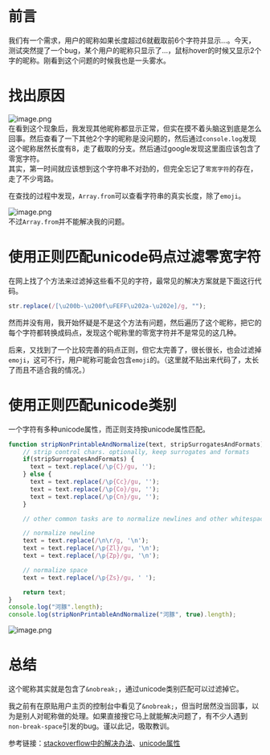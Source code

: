 # 前言
我们有一个需求，用户的昵称如果长度超过6就截取前6个字符并显示...。今天，测试突然提了一个bug，某个用户的昵称只显示了...，鼠标hover的时候又显示2个字的昵称。刚看到这个问题的时候我也是一头雾水。
# 找出原因

![image.png](https://p1-juejin.byteimg.com/tos-cn-i-k3u1fbpfcp/5c4b9b1adfc34b1987f357a1410f6ed6~tplv-k3u1fbpfcp-jj-mark:0:0:0:0:q75.image#?w=217&h=132&s=4403&e=png&b=ffffff)  
在看到这个现象后，我发现其他昵称都显示正常，但实在摸不着头脑这到底是怎么回事。然后查看了一下其他2个字的昵称是没问题的，然后通过`console.log`发现这个昵称居然长度有8，走了截取的分支。然后通过google发现这里面应该包含了零宽字符。   
其实，第一时间就应该想到这个字符串不对劲的，但完全忘记了`零宽字符`的存在，走了不少弯路。    

在查找的过程中发现，`Array.from`可以查看字符串的真实长度，除了`emoji`。

![image.png](https://p1-juejin.byteimg.com/tos-cn-i-k3u1fbpfcp/d2c30abafa5a48398261240a4424145e~tplv-k3u1fbpfcp-jj-mark:0:0:0:0:q75.image#?w=408&h=86&s=5412&e=png&b=ffffff)   
不过`Array.from`并不能解决我的问题。
# 使用正则匹配unicode码点过滤零宽字符
在网上找了个方法来过滤掉这些看不见的字符，最常见的解决方案就是下面这行代码。

```js
str.replace(/[\u200b-\u200f\uFEFF\u202a-\u202e]/g, "");
```
然而并没有用，我开始怀疑是不是这个方法有问题，然后遍历了这个昵称，把它的每个字符都转换成码点，发现这个昵称里的零宽字符并不是常见的这几种。      

后来，又找到了一个比较完善的码点正则，但它太完善了，很长很长，也会过滤掉`emoji`，这可不行，用户昵称可能会包含`emoji`的。（这里就不贴出来代码了，太长了而且不适合我的情况。）
# 使用正则匹配unicode类别
一个字符有多种unicode属性，而正则支持按unicode属性匹配。

```js
function stripNonPrintableAndNormalize(text, stripSurrogatesAndFormats) {
    // strip control chars. optionally, keep surrogates and formats
    if(stripSurrogatesAndFormats) {
      text = text.replace(/\p{C}/gu, '');
    } else {
      text = text.replace(/\p{Cc}/gu, '');
      text = text.replace(/\p{Co}/gu, '');
      text = text.replace(/\p{Cn}/gu, '');
    }

    // other common tasks are to normalize newlines and other whitespace

    // normalize newline
    text = text.replace(/\n\r/g, '\n');
    text = text.replace(/\p{Zl}/gu, '\n');
    text = text.replace(/\p{Zp}/gu, '\n');

    // normalize space
    text = text.replace(/\p{Zs}/gu, ' ');

    return text;
}
console.log("⁮⁡⁪⁡⁠⁮河豚".length);
console.log(stripNonPrintableAndNormalize("⁮⁡⁪⁡⁠⁮河豚", true).length);
```

![image.png](https://p1-juejin.byteimg.com/tos-cn-i-k3u1fbpfcp/333d342f3653422d8aafe3c1cf9b8116~tplv-k3u1fbpfcp-jj-mark:0:0:0:0:q75.image#?w=402&h=146&s=10180&e=png&b=fffefe)
# 总结
这个昵称其实就是包含了`&nobreak;`，通过unicode类别匹配可以过滤掉它。 

我之前有在原贴用户主页的控制台中看见了`&nobreak;`，但当时居然没当回事，以为是别人对昵称做的处理。如果直接搜它马上就能解决问题了，有不少人遇到`non-break-space`引发的bug。谨以此记，吸取教训。  

参考链接：[stackoverflow中的解决办法](https://stackoverflow.com/questions/11598786/how-to-replace-non-printable-unicode-characters-javascript)、[unicode属性](https://developer.mozilla.org/zh-CN/docs/Web/JavaScript/Reference/Regular_expressions/Unicode_character_class_escape)